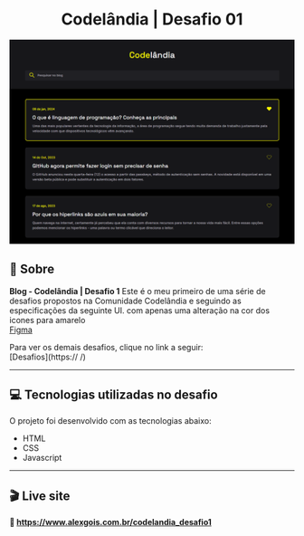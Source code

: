 <h1 align="center">Codelândia | Desafio 01</h1>

![image](/preview/preview.png)

## 📃 Sobre
**Blog - Codelândia | Desafio 1** 
Este é o meu primeiro de uma série de desafios propostos na Comunidade Codelândia e seguindo as especificações da seguinte UI. 
com apenas uma alteração na cor dos icones para amarelo<br>
[Figma](https://www.figma.com/file/Yb9IBH56g7T1hdIyZ3BMNO/Desafios---Codel%C3%A2ndia?node-id=0%3A1)

Para ver os demais desafios, clique no link a seguir: <br>
[Desafios](https:// /)

---------------------------------------------------------------------------------------------------

## 💻 Tecnologias utilizadas no desafio
O projeto foi desenvolvido com as tecnologias abaixo: <br>

* HTML
* CSS
* Javascript

----------------------------------------------------------------------------------------------------

## 🎬 Live site
**🔗️ https://www.alexgois.com.br/codelandia_desafio1**


